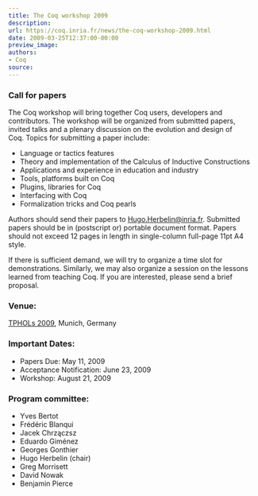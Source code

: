 ```yaml
---
title: The Coq workshop 2009
description:
url: https://coq.inria.fr/news/the-coq-workshop-2009.html
date: 2009-03-25T12:37:00-00:00
preview_image:
authors:
- Coq
source:
---
```



<h3>Call for papers</h3>
<p>The Coq workshop will bring together Coq users, developers and<br/>
contributors. The workshop will be organized from submitted papers,<br/>
invited talks and a plenary discussion on the evolution and design of<br/>
Coq. Topics for submitting a paper include:</p>
<ul>
<li>Language or tactics features</li>
<li>Theory and implementation of the Calculus of Inductive Constructions</li>
<li>Applications and experience in education and industry</li>
<li>Tools, platforms built on Coq</li>
<li>Plugins, libraries for Coq</li>
<li>Interfacing with Coq</li>
<li>Formalization tricks and Coq pearls</li>
</ul>
<p>Authors should send their papers to <a href="mailto:Hugo.Herbelin@inria.fr">Hugo.Herbelin@inria.fr</a>. Submitted<br/>
papers should be in (postscript or) portable document format. Papers<br/>
should not exceed 12 pages in length in single-column full-page 11pt A4<br/>
style.</p>
<p>If there is sufficient demand, we will try to organize a time slot for<br/>
demonstrations. Similarly, we may also organize a session on the lessons<br/>
learned from teaching Coq. If you are interested, please send a brief<br/>
proposal.</p>
<h3>Venue:</h3>
<p> <a href="http://itp2013.inria.fr/history.html">TPHOLs 2009</a>, Munich, Germany</p>
<h3>Important Dates:</h3>
<ul>
<li>Papers Due: May 11, 2009</li>
<li>Acceptance Notification: June 23, 2009</li>
<li>Workshop: August 21, 2009</li>
</ul>
<h3>Program committee:</h3>
<ul>
<li>Yves Bertot</li>
<li>Fr&eacute;d&eacute;ric Blanqui</li>
<li>Jacek Chrz&#261;czsz</li>
<li>Eduardo Gim&eacute;nez</li>
<li>Georges Gonthier</li>
<li>Hugo Herbelin (chair)</li>
<li>Greg Morrisett</li>
<li>David Nowak</li>
<li>Benjamin Pierce</li>
</ul>

 
